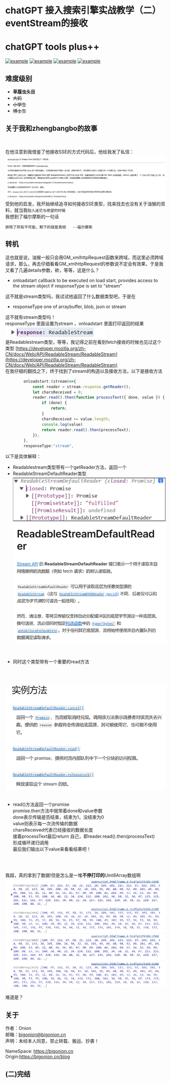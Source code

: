 # chatGPT 接入搜索引擎实战教学（二）eventStream的接收
# chatGPT tools plus++
<a href="https://greasyfork.org/zh-CN/scripts/456131-chatgpt-tools-plus-cookie%E7%89%88"><img src="https://img.shields.io/badge/GreasyFork-v1.3.2-black.svg" alt="example"></a>  <a href="https://github.com/LiWeny16/chatGPT-tool-plus/blob/main/LICENSE"><img src="https://img.shields.io/badge/LICENSE-MIT-pink.svg" alt="example"></a>  <a href="https://github.com/LiWeny16/chatGPT-tool-plus"><img src="https://img.shields.io/badge/Link-Github-2.svg" alt="example"></a>
  <a href="https://scriptcat.org/script-show-page/756"><img src="https://img.shields.io/badge/ScriptCat-v1.3.2-blue.svg" alt="example"></a>

  
## 难度级别
+ **草履虫头目**
+ ~~大妈~~
+ ~~小学生~~
+ ~~博士生~~

## 关于我和zhengbangbo的故事 
<br>

在他注意到我借鉴了他接收SSE的方式代码后，他给我发了私信：
![Alt text](../source/zhengbanbo.png)
受到他的启发，我开始继续追寻如何接收SSE类型，找来找去也没有关于油猴的资料，就当我`陷入迷茫与绝望的时候`  
我想到了福尔摩斯的一句话
```
排除了所有不可能，剩下的就是真相   --福尔摩斯  
```

## 转机

这也就是说，油猴一般只会用GM_xmlhttpRequest函数来跨域，而这里必须跨域请求，那么，再去仔细看看GM_xmlhttpRequest的参数说不定会有效果，于是我又看了几遍details参数，欸，等等，这是什么？

+ onloadstart callback to be executed on load start, provides access to the stream object if responseType is set to "stream"

这不就是stream类型吗，我试试他返回了什么数据类型吧，于是在
+ responseType one of arraybuffer, blob, json or stream

这不就有stream类型吗！<br>
responseType 里面设置为stream ，onloadstart 里面打印返回的结果
<br>![Alt text](../source/response.png)  
是Readablestream类型，等等，我记得之前在看到fetch接收的时候也见过这个类型
[https://developer.mozilla.org/zh-CN/docs/Web/API/ReadableStream/ReadableStream](https://developer.mozilla.org/zh-CN/docs/Web/API/ReadableStream/ReadableStream)<br>
在我仔细的翻找之下，终于找到了stream的构造以及接收方法，以下是接收方法

```js
        onloadstart:(stream)=>{ 
            const reader = stream.response.getReader();
            let charsReceived = 0;
            reader.read().then(function processText({ done, value }) {
                if (done) {
                    return;
                }
                charsReceived += value.length;
                console.log(value)
                return reader.read().then(processText);
            });
        },
        responseType:"stream",
```
以下是具体解释：<br>
+ Readablestream类型带有一个getReader方法，返回一个
+ ReadableStreamDefaultReader类型  
![Alt text](../source/reada.png)<br>
![Alt text](../source/readableSTream.png)<br>
<br>

+ 同时这个类型带有一个重要的read方法<br>
<br>
<br>

![Alt text](../source/readablemethod.png)<br>
<br>

+ read()方法返回一个promise<br>
promise.then方法中就带着done和value参数  
done表示传输是否结束，结束为1，没结束为0  
value则表示每一次流传输的数据  
charsReceived代表已经接收的数据长度  
接着processText最后return 自己，即reader.read().then(processText)  
形成循环递归调用  
最后我们输出以下value来看看结果吧！
<br>
<br>

我超，真的拿到了数据!但是怎么是一堆**不停打印的**Uint8Array数组啊
![Alt text](../source/values.png)

难道是？




## 关于
作者：Onion  
邮箱：bigonion@bigonion.cn  
声明：未经本人同意，禁止转载、搬运、抄袭！  

NameSpace: https://bigonion.cn  
Origin:https://bigonion.cn/blog   

## (二)完结
